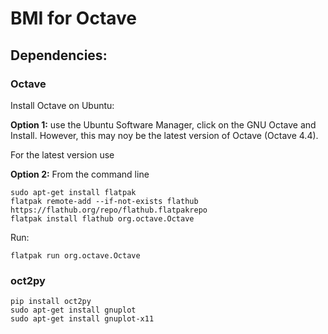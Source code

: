 # BMI for Octave

## Dependencies:

### Octave

Install Octave on Ubuntu:

**Option 1:** use the Ubuntu Software Manager, click on the GNU Octave and Install.
However, this may noy be the latest version of Octave (Octave 4.4).

For the latest version use

**Option 2:** From the command line
``` 
sudo apt-get install flatpak
flatpak remote-add --if-not-exists flathub https://flathub.org/repo/flathub.flatpakrepo
flatpak install flathub org.octave.Octave
```
Run:
``` 
flatpak run org.octave.Octave
```

### oct2py

```
pip install oct2py
sudo apt-get install gnuplot
sudo apt-get install gnuplot-x11
```


